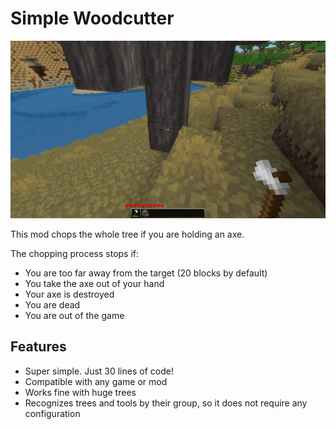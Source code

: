 # Simple Woodcutter

![screenshot](screenshot.gif)

This mod chops the whole tree if you are holding an axe.

The chopping process stops if:

- You are too far away from the target (20 blocks by default)
- You take the axe out of your hand
- Your axe is destroyed
- You are dead
- You are out of the game

## Features

- Super simple. Just 30 lines of code!
- Compatible with any game or mod
- Works fine with huge trees
- Recognizes trees and tools by their group, so it does not require any
  configuration
